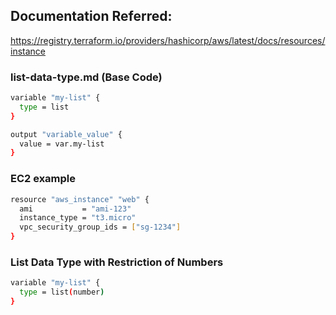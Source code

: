 ## Documentation Referred:

https://registry.terraform.io/providers/hashicorp/aws/latest/docs/resources/instance


### list-data-type.md (Base Code)

```sh
variable "my-list" {
  type = list
}

output "variable_value" {
  value = var.my-list
}
```
### EC2 example
```sh
resource "aws_instance" "web" {
  ami           = "ami-123"
  instance_type = "t3.micro"
  vpc_security_group_ids = ["sg-1234"]
}
```

### List Data Type with Restriction of Numbers
```sh
variable "my-list" {
  type = list(number)
}
```
